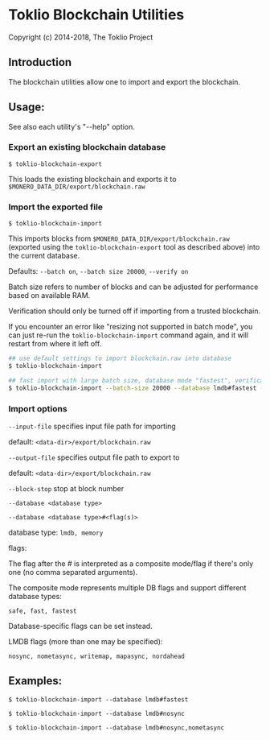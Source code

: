 # Toklio Blockchain Utilities

Copyright (c) 2014-2018, The Toklio Project

## Introduction

The blockchain utilities allow one to import and export the blockchain.

## Usage:

See also each utility's "--help" option.

### Export an existing blockchain database

`$ toklio-blockchain-export`

This loads the existing blockchain and exports it to `$MONERO_DATA_DIR/export/blockchain.raw`

### Import the exported file

`$ toklio-blockchain-import`

This imports blocks from `$MONERO_DATA_DIR/export/blockchain.raw` (exported using the
`toklio-blockchain-export` tool as described above) into the current database.

Defaults: `--batch on`, `--batch size 20000`, `--verify on`

Batch size refers to number of blocks and can be adjusted for performance based on available RAM.

Verification should only be turned off if importing from a trusted blockchain.

If you encounter an error like "resizing not supported in batch mode", you can just re-run
the `toklio-blockchain-import` command again, and it will restart from where it left off.

```bash
## use default settings to import blockchain.raw into database
$ toklio-blockchain-import

## fast import with large batch size, database mode "fastest", verification off
$ toklio-blockchain-import --batch-size 20000 --database lmdb#fastest --verify off

```

### Import options

`--input-file`
specifies input file path for importing

default: `<data-dir>/export/blockchain.raw`

`--output-file`
specifies output file path to export to

default: `<data-dir>/export/blockchain.raw`

`--block-stop`
stop at block number

`--database <database type>`

`--database <database type>#<flag(s)>`

database type: `lmdb, memory`

flags:

The flag after the # is interpreted as a composite mode/flag if there's only
one (no comma separated arguments).

The composite mode represents multiple DB flags and support different database types:

`safe, fast, fastest`

Database-specific flags can be set instead.

LMDB flags (more than one may be specified):

`nosync, nometasync, writemap, mapasync, nordahead`

## Examples:

```
$ toklio-blockchain-import --database lmdb#fastest

$ toklio-blockchain-import --database lmdb#nosync

$ toklio-blockchain-import --database lmdb#nosync,nometasync
```
